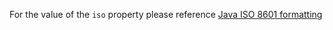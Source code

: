 For the value of the `iso` property please reference [Java ISO 8601 formatting](https://docs.oracle.com/javase/7/docs/api/java/text/SimpleDateFormat.html#iso8601timezone)

